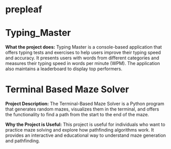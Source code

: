 # prepleaf

# Typing_Master
**What the project does:**
Typing Master is a console-based application that offers typing tests and exercises to help users improve their typing speed and accuracy. It presents users with words from different categories and measures their typing speed in words per minute (WPM). The application also maintains a leaderboard to display top performers.

# Terminal Based Maze Solver
**Project Description:**
The Terminal-Based Maze Solver is a Python program that generates random mazes, visualizes them in the terminal, and offers the functionality to find a path from the start to the end of the maze.

**Why the Project is Useful:**
This project is useful for individuals who want to practice maze solving and explore how pathfinding algorithms work. It provides an interactive and educational way to understand maze generation and pathfinding.
